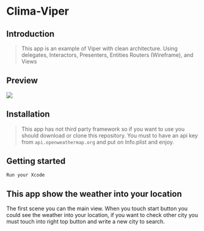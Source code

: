 # Clima-Viper

## Introduction

> This app is an example of Viper with clean architecture. Using delegates, Interactors, Presenters, Entities Routers (Wireframe), and Views  

## Preview
![](https://github.com/AlanCasasArevalo/Clima-Viper/blob/master/Clima-Weather.gif)

## Installation

> This app has not third party framework so if you want to use you should download or clone this repository. You must to have an api key from `api.openweathermap.org` and put on Info.plist and enjoy.   

## Getting started

`Run your Xcode`

## This app show the weather into your location 

The first scene you can the main view. When you touch start button you could see the weather into your location, if you want to check other city you must touch into right top button and write a new city to search. 